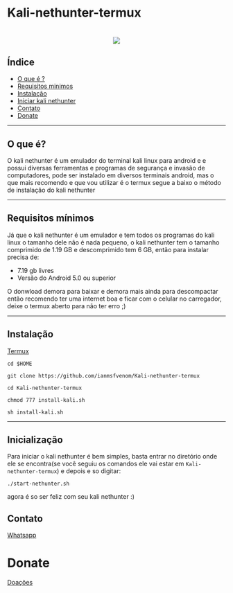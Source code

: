 # Kali-nethunter-termux
<h1 align="center">
    <img src="https://c4.wallpaperflare.com/wallpaper/170/298/393/animals-kali-linux-wallpaper-preview.jpg">
</h1>

## Índice
- [O que é ?](#O-que-é)
- [Requisitos minimos](#Requisitos-mínimos)
- [Instalação](#Instalação)
- [Iniciar kali nethunter](#Inicialização)
- [Contato](#Contato)
- [Donate](#Donate)
---
## O que é?

O kali nethunter é um emulador do terminal kali linux para android e
e possui diversas ferramentas e programas de segurança e invasão de computadores, pode ser instalado em diversos terminais android, mas o que mais recomendo e que vou utilizar é o termux segue a baixo o método de instalação do kali nethunter

---
## Requisitos mínimos

Já que o kali nethunter é um emulador e tem todos os programas do kali linux o tamanho dele não é nada pequeno, o kali nethunter tem o tamanho comprimido de 1.19 GB e descomprimido tem 6 GB, então para instalar precisa de:

- 7.19 gb livres
- Versão do Android 5.0 ou superior

O donwload demora para baixar e demora mais ainda para descompactar então recomendo ter uma internet boa e ficar com o celular no carregador, deixe o termux aberto para não ter erro ;)

---
## Instalação

[Termux](https://play.google.com/store/apps/details?id=com.termux&hl=pt_BR&gl=US)

````
cd $HOME

git clone https://github.com/ianmsfvenom/Kali-nethunter-termux

cd Kali-nethunter-termux

chmod 777 install-kali.sh

sh install-kali.sh
````

---

## Inicialização

Para iniciar o kali nethunter é bem simples, basta entrar no diretório onde ele se encontra(se você seguiu os comandos ele vai estar em ```Kali-nethunter-termux```) e depois e so digitar:
```
./start-nethunter.sh
```

agora é so ser feliz com seu kali nethunter :)

## Contato

[Whatsapp](https://api.whatsapp.com/send/?phone=%2B557187645787&text&app_absent=0)

# Donate

[Doações](https://www.paypal.com/donate/?hosted_button_id=QQ4MFP2AZV9TW)
